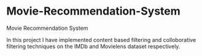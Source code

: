 # Movie-Recommendation-System
Movie Recommendation System

In this project I have implemented content based filtering and colloborative filtering techniques on the IMDb and Movielens dataset respectively.
